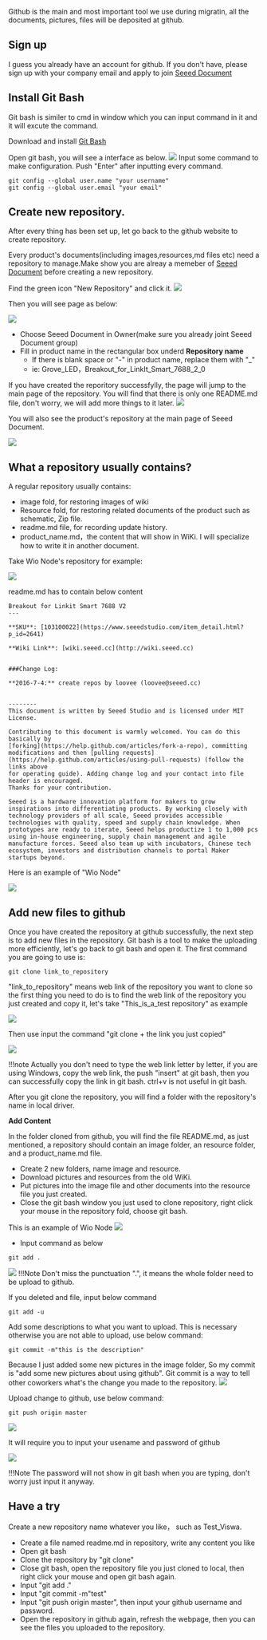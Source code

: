 Github is the main and most important tool we use during migratin, all the documents, pictures, files will be deposited at github. 

## Sign up
I guess you already have an account for github. If you don't have, please sign up with your company email and apply to join [Seeed Document](https://github.com/SeeedDocument)

## Install Git Bash
Git bash is similer to cmd in window which you can input command in it and it will excute the command.

Download and install [Git Bash](https://git-scm.com/download)

Open git bash, you will see a interface as below.
![](http://www.seeedstudio.com/wiki/images/4/47/Git_basae.png)
Input some command to make configuration. Push "Enter" after inputting every command.
```
git config --global user.name "your username"
git config --global user.email "your email"
```
## Create new repository.
After every thing has been set up, let go back to the github website to create repository.

Every product's documents(including images,resources,md files etc) need a repository to manage.Make show you are alreay a memeber of [Seeed Document](https://github.com/SeeedDocument) before creating a new repository.

Find the green icon "New Repository" and click it.
![](http://www.seeedstudio.com/wiki/images/a/a8/Create_repository.png)

Then you will see page as below:

![](https://github.com/SeeedDocument/Seeed-WiKi/raw/master/docs/Wiki%20migration%20manuals%20for%20Seeedia%20team/image/How%20to%20use%20github/This%20is%20a%20test.png)
- Choose Seeed Document in Owner(make sure you already joint Seeed Document group)
- Fill in product name in the rectangular box underd **Repository name**
   - If there is blank space or "-" in product name, replace them with "_"
   - ie: Grove_LED，Breakout_for_LinkIt_Smart_7688_2_0

If you have created the reporitory successfylly, the page will jump to the main page of the repository. You will find that there is only one README.md file, don't worry, we will add more things to it later.
![](https://github.com/SeeedDocument/Seeed-WiKi/raw/master/docs/Wiki%20migration%20manuals%20for%20Seeedia%20team/image/How%20to%20use%20github/This%20is%20a%20test%20main%20page.png)

You will also see the product's repository at the main page of Seeed Document.

![](https://github.com/SeeedDocument/Seeed-WiKi/raw/master/docs/Wiki%20migration%20manuals%20for%20Seeedia%20team/image/How%20to%20use%20github/Seeed%20document%20main%20page.png)

## What a repository usually contains?
A regular repository usually contains:

- image fold, for restoring images of wiki
- Resource fold, for restoring  related documents of the product such as schematic, Zip file.
- readme.md file, for recording update history.
- product_name.md，the content that will show in WiKi. I will specialize how to write it in another document.

Take Wio Node's repository for example:

![](https://github.com/SeeedDocument/Seeed-WiKi/raw/master/docs/Wiki%20migration%20manuals%20for%20Seeedia%20team/image/How%20to%20use%20github/What%20a%20repository%20usually%20contains.png)

readme.md has to contain below content
```
Breakout for Linkit Smart 7688 V2
---

**SKU**: [103100022](https://www.seeedstudio.com/item_detail.html?p_id=2641)

**Wiki Link**: [wiki.seeed.cc](http://wiki.seeed.cc)


###Change Log:

**2016-7-4:** create repos by loovee (loovee@seeed.cc)


--------
This document is written by Seeed Studio and is licensed under MIT License.

Contributing to this document is warmly welcomed. You can do this basically by
[forking](https://help.github.com/articles/fork-a-repo), committing modifications and then [pulling requests](https://help.github.com/articles/using-pull-requests) (follow the links above
for operating guide). Adding change log and your contact into file header is encouraged.
Thanks for your contribution.

Seeed is a hardware innovation platform for makers to grow inspirations into differentiating products. By working closely with technology providers of all scale, Seeed provides accessible technologies with quality, speed and supply chain knowledge. When prototypes are ready to iterate, Seeed helps productize 1 to 1,000 pcs using in-house engineering, supply chain management and agile manufacture forces. Seeed also team up with incubators, Chinese tech ecosystem, investors and distribution channels to portal Maker startups beyond.
```
Here is an example of "Wio Node"

![](https://github.com/SeeedDocument/Seeed-WiKi/raw/master/docs/Wiki%20migration%20manuals%20for%20Seeedia%20team/image/How%20to%20use%20github/Wio%20node%20README%20md%20file.png)

## Add new files to github
Once you have created the repository at github successfully, the next step is to add new files in the repository. Git bash is a tool to make the uploading more efficiently, let's go back to git bash and open it. The first command you are going to use is:

```
git clone link_to_repository
```
"link_to_repository" means web link of the repository you want to clone 
so the first thing you need to do is to find the web link of the repository you just created and copy it, let's take "This_is_a_test repository" as example

![](https://github.com/SeeedDocument/Seeed-WiKi/raw/master/docs/Wiki%20migration%20manuals%20for%20Seeedia%20team/image/How%20to%20use%20github/finish%20git%20push.png)

Then use input the command "git clone + the link you just copied"

![](https://github.com/SeeedDocument/Seeed-WiKi/raw/master/docs/Wiki%20migration%20manuals%20for%20Seeedia%20team/image/How%20to%20use%20github/git%20clone.png)

!!!note
Actually you don't need to type the web link letter by letter, if you are using Windows, copy the web link, the push "insert" at git bash, then you can successfully copy the link in git bash. ctrl+v is not useful in git bash.

After you git clone the repository, you will find a folder with the repository's name in local driver.

**Add Content**

In the folder cloned from github, you will find the file README.md, as just mentioned, a repository should contain an image folder, an resource folder, and a product_name.md file. 
- Create 2 new folders, name image and resource.
- Download pictures and resources from the old WiKi.
- Put pictures into the image file and other documents into the resource file you just created.
- Close the git bash window you just used to clone repository, right click your mouse in the repository fold, choose git bash.
 
This is an example of Wio Node
![](https://github.com/SeeedDocument/Seeed-WiKi/raw/master/docs/Wiki%20migration%20manuals%20for%20Seeedia%20team/image/How%20to%20use%20github/Open%20git%20bash%20at%20the%20new%20folder.png)
- Input command as below
```
git add .
```
![](https://github.com/SeeedDocument/Seeed-WiKi/raw/master/docs/Wiki%20migration%20manuals%20for%20Seeedia%20team/image/How%20to%20use%20github/git%20add.png)
!!!Note
Don't miss the punctuation ".", it means the whole folder need to be upload to github.

If you deleted and file, input below command
```
git add -u
```
Add some descriptions to what you want to upload. This is necessary otherwise you are not able to upload, use below command:
```
git commit -m"this is the description"
```
Because I just added some new pictures in the image folder, So my commit is "add some new pictures about using github". Git commit is a way to tell other coworkers what's the change you made to the repository.
![](https://github.com/SeeedDocument/Seeed-WiKi/raw/master/docs/Wiki%20migration%20manuals%20for%20Seeedia%20team/image/How%20to%20use%20github/git%20commit.png)

Upload change to github, use below command:
```
git push origin master
```
![](https://github.com/SeeedDocument/Seeed-WiKi/raw/master/docs/Wiki%20migration%20manuals%20for%20Seeedia%20team/image/How%20to%20use%20github/git%20push%20origin%20master.png)

It will require you to input your usename and password of github

![](https://github.com/SeeedDocument/Seeed-WiKi/raw/master/docs/Wiki%20migration%20manuals%20for%20Seeedia%20team/image/How%20to%20use%20github/username%20and%20pass%20word.png)

!!!Note 
The password will not show in git bash when you are typing, don't worry just input it anyway.

## Have a try
Create a new repository name whatever you like， such as Test_Viswa.

- Create a file named readme.md in repository, write any content you like 
- Open git bash
- Clone the repository by "git clone"
- Close git bash, open the repository file you just cloned to local, then right click your mouse and open git bash again.
- Input "git add ."
- Input "git commit -m"test"
- Input "git push origin master", then input your github username and password.
- Open the repository in github again, refresh the webpage, then you can see the files you uploaded to the repository.



